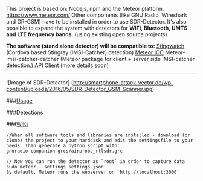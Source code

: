 
This project is based on: Nodejs, npm and the Meteor platform. https://www.meteor.com/
Other components (like GNU Radio, Wireshark and GR-GSM) have to be installed in order to use SDR-Detector. It's also possible to expand the system with detectors for **WiFi, Bluetooth, UMTS and LTE frequency bands**. (using existing open source projects)

**The software (stand alone detector) will be compatible to:**
[Stingwatch](https://github.com/marvinmarnold/stingwatch) (Cordova based Stingray (IMSI-Catcher) detection) 
[Meteor ICC](https://github.com/marvinmarnold/meteor-imsi-catcher-catcher) Meteor-imsi-catcher-catcher (Meteor package for client + server side IMSI-catcher detection.) 
[API Client](https://github.com/marvinmarnold/StingrayAPIClient) (more details soon)

***

![Image of SDR-Detector]
(http://smartphone-attack-vector.de/wp-content/uploads/2016/05/SDR-Detector_GSM-Scanner.jpg)

###[Usage](https://github.com/He3556/SDR-Detector/wiki/Directions-For-Use)

###[Detections](https://github.com/He3556/SDR-Detector/wiki/Thread-level-and-score-calculation)

###[WiKi](https://github.com/He3556/SDR-Detector/wiki)


```
//When all software tools and libraries are installed - download (or clone) the project to your harddisk and edit the settingsfile to your needs. Than generate a python script with: 
gnuradio-companion grcs/airprobe_rtlsdr.grc

// Now you can run the detector as `root` in order to capture data
sudo meteor --settings settings.json      
By default, Meteor runs the webserver on `http://localhost:3000`
```



